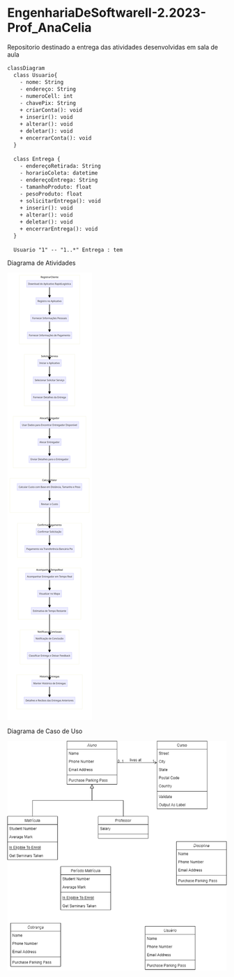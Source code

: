 # EngenhariaDeSoftwareII-2.2023-Prof_AnaCelia
Repositorio destinado a entrega das atividades desenvolvidas em sala de aula

``` mermaid
classDiagram
  class Usuario{
    - nome: String
    - endereço: String
    - numeroCell: int
    - chavePix: String
    + criarConta(): void
    + inserir(): void
    + alterar(): void
    + deletar(): void
    + encerrarConta(): void
  }

  class Entrega {
    - endereçoRetirada: String
    - horarioColeta: datetime
    - endereçoEntrega: String
    - tamanhoProduto: float
    - pesoProduto: float
    + solicitarEntrega(): void
    + inserir(): void
    + alterar(): void
    + deletar(): void
    + encerrarEntrega(): void
  }

  Usuario "1" -- "1..*" Entrega : tem

```

Diagrama de Atividades

<img src="DiagramaAtividade-RapidLogistica-17-10-2023.png">


Diagrama de Caso de Uso


<img src="Diagrama de Classes.drawio.png">
